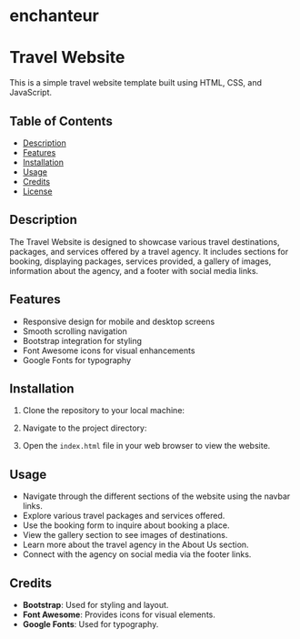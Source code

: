 # enchanteur
# Travel Website

This is a simple travel website template built using HTML, CSS, and JavaScript.

## Table of Contents

- [Description](#description)
- [Features](#features)
- [Installation](#installation)
- [Usage](#usage)
- [Credits](#credits)
- [License](#license)

## Description

The Travel Website is designed to showcase various travel destinations, packages, and services offered by a travel agency. It includes sections for booking, displaying packages, services provided, a gallery of images, information about the agency, and a footer with social media links.

## Features

- Responsive design for mobile and desktop screens
- Smooth scrolling navigation
- Bootstrap integration for styling
- Font Awesome icons for visual enhancements
- Google Fonts for typography

## Installation

1. Clone the repository to your local machine:


2. Navigate to the project directory:


3. Open the `index.html` file in your web browser to view the website.

## Usage

- Navigate through the different sections of the website using the navbar links.
- Explore various travel packages and services offered.
- Use the booking form to inquire about booking a place.
- View the gallery section to see images of destinations.
- Learn more about the travel agency in the About Us section.
- Connect with the agency on social media via the footer links.

## Credits

- **Bootstrap**: Used for styling and layout.
- **Font Awesome**: Provides icons for visual elements.
- **Google Fonts**: Used for typography.


